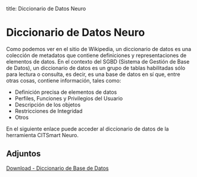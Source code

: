 title: Diccionario de Datos Neuro

# Diccionario de Datos Neuro

Como podemos ver en el sitio de Wikipedia, un diccionario de datos es una colección de metadatos que contiene definiciones y representaciones de elementos de datos. En el contexto del SGBD (Sistema de Gestión de Base de Datos), un diccionario de datos es un grupo de tablas habilitadas sólo para lectura o consulta, es decir, es una base de datos en sí que, entre otras cosas, contiene información, tales como:

- Definición precisa de elementos de datos
- Perfiles, Funciones y Privilegios del Usuario
- Descripción de los objetos
- Restricciones de Integridad
- Otros

En el siguiente enlace puede acceder al diccionario de datos de la herramienta CITSmart Neuro.

## Adjuntos

[Download - Diccionario de Base de Datos][1]

[1]:/en-us/neuro/images/database-dictionary.rtf  

<!-- !!! tip "About"

    <b>Product/Version:</b> CITSmart | 8.00 &nbsp;&nbsp;
    <b>Updated:</b>01/23/2021 - João Pelles  
